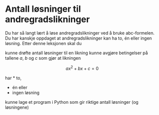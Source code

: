 # Antall løsninger til andregradslikninger


Du har så langt lært å løse andregradslikninger ved å bruke abc-formelen. Du har kanskje oppdaget at andregradslikninger kan ha to, én eller ingen løsning. 
Etter denne leksjonen skal du

kunne drøfte antall løsninger til en likning
kunne avgjøre betingelser på tallene $a$, $b$ og $c$ som gjør at likningen

$$ a x^2+ b x + c = 0 $$

har 
    * to, 
*    én eller 
* ingen løsning

kunne lage et program i Python som gir riktige antall løsninger (og løsningene)